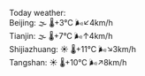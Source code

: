 Today weather:  
Beijing: 🌫  🌡️+3°C 🌬️↙4km/h  
Tianjin: 🌫  🌡️+7°C 🌬️↑4km/h  
Shijiazhuang: ☀️ 🌡️+11°C 🌬️↘3km/h  
Tangshan: ☀️ 🌡️+10°C 🌬️↗8km/h  
